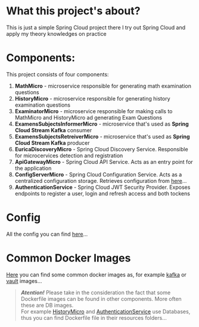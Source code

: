 # What this project's about?

This is just a simple Spring Cloud project there I try out Spring Cloud and apply my theory knowledges on practice

# Components:

This project consists of four components:
1) **MathMicro** - microservice responsible for generating math examination questions
2) **HistoryMicro** - microservice responsible for generating history examination questions
3) **ExaminatorMicro** - microservice responsible for making calls to MathMicro and HistoryMicro ad generating Exam Questions
4) **ExamensSubjectsInformerMicro** - microservice that's used as **Spring Cloud Stream Kafka** consumer
5) **ExamensSubjectsRetreiverMicro** - microservice that's used as **Spring Cloud Stream Kafka** producer
6) **EuricaDiscoveryMicro** - Spring Cloud Discovery Service. Responsible for microcervices detection and registration
7) **ApiGatewayMicro** - Spring Cloud API Service. Acts as an entry point for the application
8) **ConfigServerMicro** - Spring Cloud Configuration Service. Acts as a centralized configuration storage. Retrieves configuration from [here](https://github.com/BotNicholas/Spring-Cloud-Test-Config)...
9) **AuthenticationService** - Spring Cloud JWT Security Provider. Exposes endpoints to register a user, login and refresh access and both tockens

# Config
All the config you can find [here](https://github.com/BotNicholas/Spring-Cloud-Test-Config)...

# Common Docker Images

[Here](https://github.com/BotNicholas/Spring-Cloud-Test/tree/master/common-docker-images) you can find some common docker images as, for example [kafka](https://github.com/BotNicholas/Spring-Cloud-Test/tree/master/common-docker-images/kafka) or [vault](https://github.com/BotNicholas/Spring-Cloud-Test/tree/master/common-docker-images/vault) images...

> _**Atention!**_ Please take in the consideration the fact that some Dockerfile images can be found in other components. More often these are DB images.\
> For example [HistoryMicro](https://github.com/BotNicholas/Spring-Cloud-Test/tree/master/HistoryMicro) and [AuthenticationService](https://github.com/BotNicholas/Spring-Cloud-Test/tree/master/AuthenticationService) use Databases, thus you can find Dockerfile file in their resources folders...
